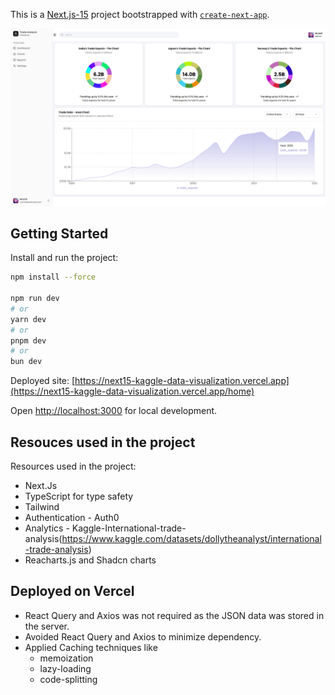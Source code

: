 
This is a [Next.js-15](https://nextjs.org) project bootstrapped with [`create-next-app`](https://nextjs.org/docs/app/api-reference/cli/create-next-app).

![Project-Dashboard](Trade-data.png)

## Getting Started

Install and run the project:

```bash
npm install --force

npm run dev
# or
yarn dev
# or
pnpm dev
# or
bun dev
```

Deployed site: [https://next15-kaggle-data-visualization.vercel.app](https://next15-kaggle-data-visualization.vercel.app/home)

Open [http://localhost:3000](http://localhost:3000) for local development.


## Resouces used in the project

Resources used in the project:

- Next.Js
- TypeScript for type safety
- Tailwind
- Authentication - Auth0
- Analytics - Kaggle-International-trade-analysis(https://www.kaggle.com/datasets/dollytheanalyst/international-trade-analysis)
- Reacharts.js and Shadcn charts

## Deployed on Vercel

- React Query and Axios was not required as the JSON data was stored in the server.
- Avoided React Query and Axios to minimize dependency.
- Applied Caching techniques like 
  - memoization  
  - lazy-loading
  - code-splitting